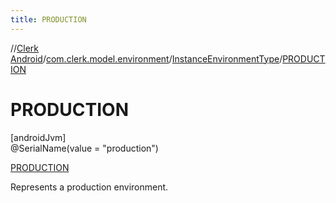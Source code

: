 ```yaml
---
title: PRODUCTION
---
```

//[Clerk Android](../../../../index.html)/[com.clerk.model.environment](../../index.html)/[InstanceEnvironmentType](../index.html)/[PRODUCTION](index.html)



# PRODUCTION



[androidJvm]\
@SerialName(value = &quot;production&quot;)



[PRODUCTION](index.html)



Represents a production environment.


